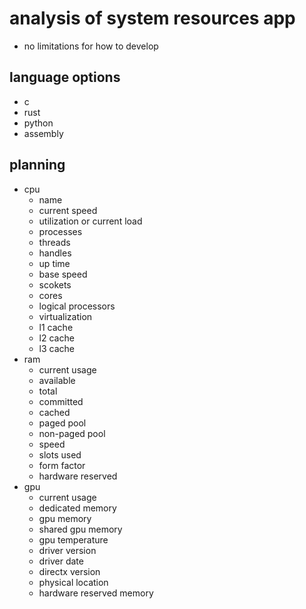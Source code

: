 # analysis of system resources app

- no limitations for how to develop

## language options 

- c
- rust 
- python 
- assembly 

## planning 

- cpu
  - name 
  - current speed 
  - utilization or current load  
  - processes 
  - threads 
  - handles 
  - up time 
  - base speed 
  - scokets 
  - cores 
  - logical processors
  - virtualization
  - l1 cache 
  - l2 cache
  - l3 cache
- ram 
  - current usage 
  - available 
  - total 
  - committed 
  - cached 
  - paged pool 
  - non-paged pool
  - speed 
  - slots used 
  - form factor
  - hardware reserved 
- gpu 
  - current usage
  - dedicated memory 
  - gpu memory 
  - shared gpu memory
  - gpu temperature 
  - driver version
  - driver date 
  - directx version
  - physical location 
  - hardware reserved memory 